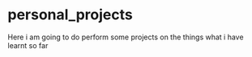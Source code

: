 # personal_projects
Here i am going to do perform some projects on the things what i have learnt so far
